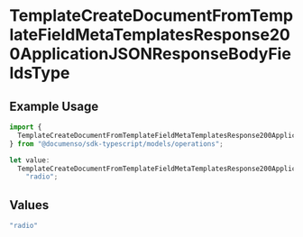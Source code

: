 # TemplateCreateDocumentFromTemplateFieldMetaTemplatesResponse200ApplicationJSONResponseBodyFieldsType

## Example Usage

```typescript
import {
  TemplateCreateDocumentFromTemplateFieldMetaTemplatesResponse200ApplicationJSONResponseBodyFieldsType,
} from "@documenso/sdk-typescript/models/operations";

let value:
  TemplateCreateDocumentFromTemplateFieldMetaTemplatesResponse200ApplicationJSONResponseBodyFieldsType =
    "radio";
```

## Values

```typescript
"radio"
```